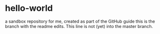 # hello-world
a sandbox repository for me, created as part of the GitHub guide
this is the branch with the readme edits.   This line is not (yet) into the master branch.
